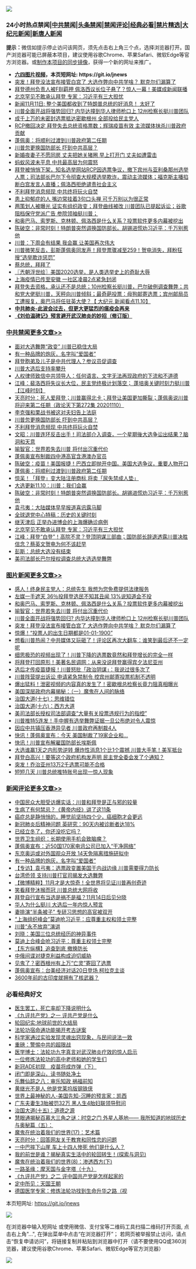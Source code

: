 ![](https://raw.githubusercontent.com/fqnews/bnews/master/64photo/fqnews-qr.jpg)

<div id="tt">
<h3>24小时热点禁闻|<a href="#%E4%B8%AD%E5%85%B1%E7%A6%81%E9%97%BB%E6%9B%B4%E5%A4%9A%E6%96%87%E7%AB%A0">中共禁闻</a>|<a href="#%E5%9B%BE%E7%89%87%E6%96%B0%E9%97%BB%E6%9B%B4%E5%A4%9A%E6%96%87%E7%AB%A0">头条禁闻</a>|<a href="#%E6%96%B0%E9%97%BB%E8%AF%84%E8%AE%BA%E6%9B%B4%E5%A4%9A%E6%96%87%E7%AB%A0">禁闻评论|<a href="#%E5%BF%85%E7%9C%8B%E7%BB%8F%E5%85%B8%E5%A5%BD%E6%96%87">经典必看|<a href="/video.md#%E7%A6%81%E7%89%87%E7%B2%BE%E9%80%89">禁片精选</a>|<a href="https://github.com/fqnews/djy/blob/master/gb/nf1351518.md#1">大纪元新闻</a>|<a href="https://github.com/fqnews/ntdtv/blob/master/gb/prog204.md#1">新唐人新闻</a></h3>
<div><b>提示：</b>微信如提示停止访问该网页，须先点击右上角三个点，选择浏览器打开。国产浏览器可能已屏蔽本项目，建议使用谷歌Chrome、苹果Safari、微软Edge等官方浏览器。或<a href="https://github.com/fqnews/bnews/blob/master/%E5%88%B6%E4%BD%9Cgit%E7%A6%81%E9%97%BB%E9%95%9C%E5%83%8F.md">制作本项目的同步镜像</a>，获得一个新的网址来推广。</div>
<ul>
<li><b><a href="http://d1.bdrive.tk/64.mp4" target="_blank">六四图片视频</a>，本页短网址: https://git.io/jnews</b></li>
<li><a href="/topimagenews/20201110/1428985.md">突发！拜登没法宣布接管白宫了 大选作弊向中共学啥？ 默克尔们漏算了</a></li>
<li><a href="/cnnews/20201111/1429079.md">拜登德州负责人被FBI羁押 佩洛西议长位子悬了？惊人一幕！美媒成新闻联播</a></li>
<li><a href="/cbnews/20201110/1428866.md">北京罕见不敢承认拜登 专家：习近平有三大担忧</a></li>
<li><a href="/taiwannews/20201110/1428953.md">新闻11月11日: 整个美国都收到了特朗普总统的好消息！ 太好了</a></li>
<li><a href="/topimagenews/20201111/1429032.md">川普全面开战将强势回归? 内华达撞到华人律师枪口上 12州检察长挺川普团队</a></li>
<li><a href="/cnnews/20201110/1428896.md">成千上万的未密封选票抵达密歇根州 全部投给民主党人</a></li>
<li><a href="/bannedvideo/20201111/1429062.md">RCP撤回决定 拜登失去总统资格票数；辉瑞疫苗有效 主流媒体抹杀川普政府贡献</a></li>
<li><a href="/cbnews/20201111/1429112.md">蓬佩奥：将顺利过渡到川普政府第二任期</a></li>
<li><a href="/cbnews/20201111/1429198.md">川普忽更换国防部长 吓到中共高层？</a></li>
<li><a href="/lifebaike/20201111/1429217.md">新婚夜妻子不愿同房 丈夫把她关猪圈 早上打开门 丈夫如遭雷击</a></li>
<li><a href="/headline/20201111/1429162.md">蚂蚁风波未平息 中共最高层为何震怒</a></li>
<li><a href="/bannedvideo/20201110/1428996.md">拜登被悄悄下架，知名选举网站RCP因选票争议，撤下宾州与亚利桑那州选举人票；司法部长巴尔下令彻查大规模选举欺诈，震动主流媒体；福克斯主播掐断白宫发言人直播；佩洛西拒绝谴责社会主义</a></li>
<li><a href="/cbnews/20201111/1429197.md">不利拜登消息频现 中共终将玩火自焚</a></li>
<li><a href="/health/20201111/1429134.md">患上抑郁症的人 嘴边常挂着3句口头禅 可千万别以为很正常</a></li>
<li><a href="/bannedvideo/20201111/1429165.md">两策划人被曝光 证实有组织政变；拜登曲线被改 川普团队已提起诉讼；谷歌阻档保守党派广告 参院领袖挺川普；</a></li>
<li><a href="/topimagenews/20201111/1429226.md">和奥巴马、索罗斯、克林顿、佩洛西是什么关系？投票软件更多内幕被挖出</a></li>
<li><a href="/cbnews/20201110/1428920.md">陈破空：非常时刻！特朗普突然调换国防部长。胡锡进慌劝习近平：千万别惹他</a></li>
<li><a href="/cnnews/20201111/1429046.md">川普：下周会有结果 我会赢 让美国再次伟大</a></li>
<li><a href="/bannedvideo/20201111/1429271.md">川普微笑反击，彭斯蓬佩奥同发声！拜登票骤减至259！贺电消失，拜粉狂搜“选举欺诈惩罚”</a></li>
<li><a href="/ssgc/20201110/1428991.md">蔡总统，拜拜了</a></li>
<li><a href="/ssgc/20201111/1429111.md">〖兲朝浮世绘〗美国2020选举，是人类选举史上的奇耻大辱</a></li>
<li><a href="/cnnews/20201111/1429090.md">上海疫情已传至安徽 一社区凌晨2点紧急封闭</a></li>
<li><a href="/bannedvideo/20201111/1429206.md">拜登失去资格，承认还不是总统；10州检察长挺川普，巴尔破例调查舞弊；共和党大佬挺川普，天秤向川普倾斜；最奇葩投票：母狗邮寄选票；宾州邮局员工遭报复，奥巴马将任驻英大使？【 大纪元 新闻看点11.10】</a></li>
<li><b><a href="/comments/20200211/1275071.md" target="_blank">中共肺炎-此波会过去，但更大更猛烈的瘟疫会再来</a></b></li>
<li><b><a href="/comments/20200207/1272816.md" target="_blank">《刘伯温碑记》预言避开武汉肺炎的妙招（修订版）</a></b></li>
</ul>
</div>

<div class="catlist">
<h3><a href="/cbnews/" target="_blank">中共禁闻</a><span><a href="/cbnews/" target="_blank" rel="nofollow">更多文章>></a></span></h3>
<ul>
<li><a href="/cbnews/20201111/1429245.md" target="_blank">面对大选舞弊“政变” 川普已稳住大局</a></li>
<li><a href="/comments/20201111/1428702.md" target="_blank">有一种品牌的炮灰，名字叫“爱国者”</a></li>
<li><a href="/cbnews/20201111/1429306.md" target="_blank">拜登胞弟及儿子是中共代理人？参议员促调查</a></li>
<li><a href="/cbnews/20201111/1429292.md" target="_blank">川普大选后支持率攀升</a></li>
<li><a href="/cbnews/20201111/1429275.md" target="_blank">人权律师致信中共领导人：任何语言、文字无法再现政府的下流和不道德</a></li>
<li><a href="/cbnews/20201111/1429248.md" target="_blank">江峰：裴洛西将失议长大位，民主党终极计划落空； 蓬培奥关键时刻力挺川普【江峰时刻】</a></li>
<li><a href="/cbnews/20201111/1429225.md" target="_blank">天亮时分：死人爱拜登；川普赢得北卡；拜登让美国更加撕裂；蓬佩奥说川普将迎来第二任期（政论天下第272集 20201110）</a></li>
<li><a href="/cbnews/20201111/1429210.md" target="_blank">李克强和栗战书被这对夫妇告上法庭</a></li>
<li><a href="/cbnews/20201111/1429198.md" target="_blank">川普忽更换国防部长 吓到中共高层？</a></li>
<li><a href="/cbnews/20201111/1429197.md" target="_blank">不利拜登消息频现 中共终将玩火自焚</a></li>
<li><a href="/cbnews/20201111/1429185.md" target="_blank">文昭：川普连环反击出手！司法部介入调查，一个星期後大选争讼出结果？脑洞和天意</a></li>
<li><a href="/comments/20201111/1429066.md" target="_blank">喻智官：世界若失去川普 将付出沉重代价</a></li>
<li><a href="/cbnews/20201111/1429145.md" target="_blank">蓬佩奥宣布制裁四中港高官含港澳办官员</a></li>
<li><a href="/cbnews/20201111/1429143.md" target="_blank">陈破空：疫苗！美国报捷！巴西立即抛开中国。美国大选争议，重要人物开口</a></li>
<li><a href="/cbnews/20201111/1429112.md" target="_blank">蓬佩奥：将顺利过渡到川普政府第二任期</a></li>
<li><a href="/cbnews/20201111/1429056.md" target="_blank">惊呆！「拜登」变大陆注册商标 将卖「尿失禁成人垫」</a></li>
<li><a href="/cbnews/20201110/1428990.md" target="_blank">大选更新11.10：川普：我们会赢</a></li>
<li><a href="/cbnews/20201110/1428920.md" target="_blank">陈破空：非常时刻！特朗普突然调换国防部长。胡锡进慌劝习近平：千万别惹他</a></li>
<li><a href="/cbnews/20201110/1428892.md" target="_blank">袁弓夷：大陆媒体早早报道喜讯露马脚</a></li>
<li><a href="/cbnews/20201110/1428723.md" target="_blank">全球退党中心特稿：历史的关键时刻</a></li>
<li><a href="/cbnews/20201110/1428724.md" target="_blank">继天津后 正举办进博会的上海爆确诊病例</a></li>
<li><a href="/cbnews/20201110/1428866.md" target="_blank">北京罕见不敢承认拜登 专家：习近平有三大担忧</a></li>
<li><a href="/cbnews/20201110/1428863.md" target="_blank">江峰：拜登“白登”！高院不灵？登顶阴谋三部曲；国防部长辞退透露川普决胜信念？蔡英文贺电为何不该赶早</a></li>
<li><a href="/cbnews/20201110/1428821.md" target="_blank">彭斯：总统大选没有结束</a></li>
<li><a href="/cbnews/20201110/1428820.md" target="_blank">美司法部长巴尔授权调查总统大选选举舞弊</a></li>

</ul>
</div>
<div class="catlist">
<h3><a href="/topimagenews/" target="_blank">图片新闻</a><span><a href="/topimagenews/" target="_blank" rel="nofollow">更多文章>></a></span></h3>
<ul>
<li><a href="/topimagenews/20201111/1429360.md" target="_blank">感人！终身民主党人：总统先生 我想为您免费提供法律服务</a></li>
<li><a href="/topimagenews/20201111/1429359.md" target="_blank">左媒一手遮天 36％投拜登选民不知其丑闻 13%说知道会不投</a></li>
<li><a href="/topimagenews/20201111/1429226.md" target="_blank">和奥巴马、索罗斯、克林顿、佩洛西是什么关系？投票软件更多内幕被挖出</a></li>
<li><a href="/comments/20201111/1429066.md" target="_blank">喻智官：世界若失去川普 将付出沉重代价</a></li>
<li><a href="/topimagenews/20201111/1429032.md" target="_blank">川普全面开战将强势回归? 内华达撞到华人律师枪口上 12州检察长挺川普团队</a></li>
<li><a href="/topimagenews/20201110/1428985.md" target="_blank">突发！拜登没法宣布接管白宫了 大选作弊向中共学啥？ 默克尔们漏算了</a></li>
<li><a href="/topimagenews/20201110/1428739.md" target="_blank">惊爆！“投票人的出生日期都是01-01-1900”</a></li>
<li><a href="/topimagenews/20201110/1428738.md" target="_blank">想看川普热闹？中共媒体又玩砸了！评论区再次大翻车：谁笑到最后还不一定呢</a></li>
<li><a href="/topimagenews/20201110/1428737.md" target="_blank">细思极恐的视频出现了！川普下降的选票数竟然和拜登增长的完全一样</a></li>
<li><a href="/topimagenews/20201110/1428736.md" target="_blank">将拜登打回原形！美著名民调网：从来没说拜登赢得宾夕法尼亚州</a></li>
<li><a href="/topimagenews/20201110/1428735.md" target="_blank">选后才传疫苗捷报！川普怒批「政治阴谋」：我说过很多次了</a></li>
<li><a href="/topimagenews/20201110/1428733.md" target="_blank">川普阵营提出诉讼 申请紧急禁制令 控宾州邮寄投票机制不透明</a></li>
<li><a href="/topimagenews/20201110/1428731.md" target="_blank">爆出猛料！泄密视频的内容真的发生了！密歇根总检察长竟力阻真相曝光</a></li>
<li><a href="/comments/20201110/1428660.md" target="_blank">美国深层政府内幕揭秘：（一）魔鬼在人间的脉络</a></li>
<li><a href="/comments/20201110/1428674.md" target="_blank">治国大道(十七)：思维错位</a></li>
<li><a href="/comments/20201110/1428663.md" target="_blank">治国大道(十六)：西方大道</a></li>
<li><a href="/topimagenews/20201110/1428627.md" target="_blank">美司法部长授权司法部调查“大量有关投票违规行为的指控”</a></li>
<li><a href="/topimagenews/20201110/1428626.md" target="_blank">川普推特5连发！手中握有选举舞弊证据一旦公布绝对令人震惊</a></li>
<li><a href="/topimagenews/20201110/1428520.md" target="_blank">因应中共镇压香港异见者 川普政府再制裁4人</a></li>
<li><a href="/topimagenews/20201110/1428491.md" target="_blank">快讯！蓬佩奥宣布：今天 美国制裁了19家企业和…</a></li>
<li><a href="/topimagenews/20201110/1428480.md" target="_blank">快讯！川普宣布解雇国防部长埃斯佩</a></li>
<li><a href="/topimagenews/20201110/1428464.md" target="_blank">大选谁赢1天之内形势逆转 爆炸性消息1个比1个震撼 川普大手笔！美军抵台</a></li>
<li><a href="/topimagenews/20201109/1428402.md" target="_blank">拜登白高兴！要等这个政府机构发声明 民主党全委会发了个通知？</a></li>
<li><a href="/topimagenews/20201109/1428231.md" target="_blank">突发！乔治亚州13万2千选票可能不合格</a></li>
<li><a href="/topimagenews/20201109/1428204.md" target="_blank">短短几天 川普总统推特账号出现一惊人现象</a></li>

</ul>
</div>
<div class="catlist">
<h3><a href="/comments/" target="_blank">新闻评论</a><span><a href="/comments/" target="_blank" rel="nofollow">更多文章>></a></span></h3>
<ul>
<li><a href="/comments/20201111/1429388.md" target="_blank">中国民众大胆受访爆实话：川普和拜登是正与邪的较量</a></li>
<li><a href="/comments/20201111/1429387.md" target="_blank">生病了有何禁忌？《黄帝内经》讲了这11条</a></li>
<li><a href="/comments/20201111/1429386.md" target="_blank">癌症总是静悄悄的，睡觉前坚持四个少，癌细胞才会更远</a></li>
<li><a href="/comments/20201111/1429385.md" target="_blank">新冠肺炎后精神问题 英研究：90天内被诊断者达18%</a></li>
<li><a href="/comments/20201111/1429384.md" target="_blank">已经立冬了，你还没吃它吗？</a></li>
<li><a href="/comments/20201111/1429383.md" target="_blank">世界卫生组织：长期使用手机会致脑瘤？</a></li>
<li><a href="/comments/20201111/1429354.md" target="_blank">蓬佩奥宣布：近50国170家电讯公司已加入“干净网络”</a></li>
<li><a href="/comments/20201111/1429312.md" target="_blank">东京奥运或对外国观众开放 14天免隔离措施研拟中</a></li>
<li><a href="/comments/20201111/1428702.md" target="_blank">有一种品牌的炮灰，名字叫“爱国者”</a></li>
<li><a href="/comments/20201111/1429281.md" target="_blank">【专访】袁弓夷：选票政变置美国于内战边缘 川普需要得力防长</a></li>
<li><a href="/comments/20201111/1429274.md" target="_blank">台湾侨领 支持川普打官司揭发大选舞弊</a></li>
<li><a href="/comments/20201111/1429257.md" target="_blank">【微博精粹】11月才是大惊奇！全世界将见证川普再创奇迹</a></li>
<li><a href="/comments/20201111/1429251.md" target="_blank">笑看拜登沐猴而冠 川普总统大网将收</a></li>
<li><a href="/comments/20201111/1429250.md" target="_blank">拜登自行宣布当选是祸不是福？11月14日后见分晓</a></li>
<li><a href="/comments/20201111/1429249.md" target="_blank">华人为什么挺川 大选后一年内惊人预言</a></li>
<li><a href="/comments/20201111/1429239.md" target="_blank">妻排演“半条被子” 专研习思想的高官被双开</a></li>
<li><a href="/comments/20201111/1429220.md" target="_blank">“上海组织峰会”莫迪呛习近平：应尊重主权和领土完整</a></li>
<li><a href="/comments/20201111/1429216.md" target="_blank">川普“永不放弃”演讲</a></li>
<li><a href="/comments/20201111/1429215.md" target="_blank">刘晓：美国三位总统经历的神异事件</a></li>
<li><a href="/comments/20201111/1429200.md" target="_blank">莫迪上合峰会呛习近平：尊重主权领土完整</a></li>
<li><a href="/comments/20201111/1429199.md" target="_blank">【东方纵横】追查到底 撤换防长</a></li>
<li><a href="/comments/20201111/1429187.md" target="_blank">中俄间谍对捷克利益构成迫切威胁</a></li>
<li><a href="/comments/20201111/1429180.md" target="_blank">见鬼了？密西根州有上万“亡灵”寄回了选票</a></li>
<li><a href="/comments/20201111/1429178.md" target="_blank">蓬佩奥宣布：台美经济对话20日登场 柯拉克主谈</a></li>
<li><a href="/comments/20201111/1429177.md" target="_blank">3600年前的古印度就拥有了核武器？</a></li>

</ul>
</div>

<div class="catlist">
<h3>必看经典好文</h3>
<ul>
<li><a href="/sohnews/20150904/445868.md" target="_blank">医生罢工，死亡率却下降说明什么</a></li>
<li><a href="/bookonline/20131116/201056.md" target="_blank">《九评共产党》之一 评共产党是什么</a></li>
<li><a href="/comments/20200920/582873.md" target="_blank">轮回纪实:地球前世的大结局</a></li>
<li><a href="/tculture/20121025/73079.md" target="_blank">法轮功宿命通功能揭开考古谜案</a></li>
<li><a href="/comments/20200921/1400587.md" target="_blank">科学家通过实验发现灵魂出窍现象，与民间说法一致</a></li>
<li><a href="/comments/20200717/1362287.md" target="_blank">重磅：警惕中共的超限战</a></li>
<li><a href="/comments/20200820/1382989.md" target="_blank">医学博士：法轮功九字真言对武汉肺炎疗效的惊人启示</a></li>
<li><a href="/cbnews/20200702/1354550.md" target="_blank">一位修炼法轮功的高中老师和她的学生们</a></li>
<li><a href="/headline/20200908/1392940.md" target="_blank">新冠ADE初现　疫苗将成炸弹（下）</a></li>
<li><a href="/tculture/20200803/1373949.md" target="_blank">闭门即是深山，读书随处净土</a></li>
<li><a href="/tculture/20170717/792953.md" target="_blank">乐舞仙踪之八：审乐知政 祸福前知</a></li>
<li><a href="/lifebaike/20190522/1131765.md" target="_blank">黄继光不是人 他是党莱坞版钢铁侠</a></li>
<li><a href="/comments/20200605/783244.md" target="_blank">世界上最神秘的人-美国先知-沉睡的预言家：凯西</a></li>
<li><a href="/cbnews/20200611/1343037.md" target="_blank">广东夫妻生3胎被罚32万 黑人生4胎妇联领导慰问</a></li>
<li><a href="/topimagenews/20180322/917868.md" target="_blank">治国大道(十五)：道德之源</a></li>
<li><a href="/cbnews/20170907/819423.md" target="_blank">慧眼通揭秘百慕大三角之谜：时空之门 外星人基地—— 我所知道的地球历史与奥秘篇（五）：</a></li>
<li><a href="/topimagenews/20180620/960677.md" target="_blank">魔鬼在统治着我们的世界(17)：艺术篇</a></li>
<li><a href="/cbnews/20200916/1397196.md" target="_blank">天亮时分：回答网友关于教育和同性恋的问题</a></li>
<li><a href="/cbnews/20200611/1343057.md" target="_blank">一中巴摔下山崖 车上十四人惨死 他们是什么人？</a></li>
<li><a href="/comments/20200715/1359453.md" target="_blank">我的前世是谁？揭秘真实生活中的轮回转生！(探索与洞见)</a></li>
<li><a href="/topimagenews/20180527/948714.md" target="_blank">魔鬼在统治着我们的世界(8)：渗透西方(下)</a></li>
<li><a href="/topimagenews/20180327/919935.md" target="_blank">一路圣缘：摩天国与金字塔（十九）</a></li>
<li><a href="/bookonline/20131116/201055.md" target="_blank">《九评共产党》之二 评中国共产党是怎样起家的</a></li>
<li><a href="/tculture/xiulian/20151111/470021.md" target="_blank">定中所见：天国王朝</a></li>
<li><a href="/comments/20200607/783186.md" target="_blank">德国医学专家：修炼法轮功找到生命升华之路（视</a></li>

</ul>
</div>

本页短网址: https://git.io/jnews

![](https://raw.githubusercontent.com/fqnews/bnews/master/64photo/fqnews-qr.jpg)

在浏览器中输入短网址 或使用微信、支付宝等二维码工具扫描二维码打开页面, 点击右上角"...", 在弹出菜单中点击“在浏览器打开”； 若网页被举报禁止访问，请点击“恢复申请访问”，将链接复制并粘贴到浏览器中打开（请不要使用QQ或360浏览器，建议使用谷歌Chrome、苹果Safari、微软Edge等官方浏览器）

![](https://raw.githubusercontent.com/fqnews/bnews/master/64photo/wx.jpg)